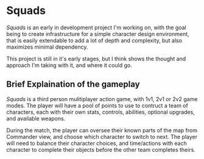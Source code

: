 # Squads

*Squads* is an early in development project I'm working on, with the goal being to create infrastructure for a simple character design environment, that is easily extendable to add a lot of depth and complexity, but also maximizes minimal dependency.

This project is still in it's early stages, but I think shows the thought and approach I'm taking with it, and where it could go.

## Brief Explaination of the gameplay

*Squads* is a third person mulitiplayer action game, with 1v1, 2v1 or 2v2 game modes. The player will have a pool of points to use to contruct a team of characters, each with their own stats, controls, abilities, optional upgrades, and available weapons. 

During the match, the player can oversee their known parts of the map from Commander view, and choose which character to switch to next. The player will need to balance their character choices, and time/actions with each character to complete their objects before the other team completes theirs.
